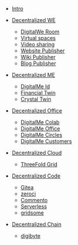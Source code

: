 - [Intro](intro.md)
- [Decentralized WE](decentralized_we.md)
  - [DigitalWe Room](digitalwe_room.md)
  - [Virtual spaces](hubs.md)
  - [Video sharing](peertube.md)
  - [Website Publisher](publisher_website)
  - [Wiki Publisher](publisher_wiki)
  - [Blog Publisher](publisher_blog)
- [Decentralized ME](decentralized_me.md)
  - [DigitalMe Id](digitalme_id.md)  
  - [Financial Twin](fintwin)
  - [Crystal Twin](crystaltwin)
- [Decentralized Office](decentralized_office.md)
  - [DigitalMe Colab](collab.md)
  - [DigitalMe Office](office)
  - [DigitalMe Circles](circles)
  - [DigitalMe Customers](orocrm)
- [Decentralized Cloud](decentralized_cloud.md)
  - [ThreeFold Grid](threefold.md)
- [Decentralized Code](decentralized_coders.md)
  - [Gitea](gitea.md)
  - [zeroci](zeroci.md)
  - [Commento](commento.md)
  - [Serverless](serverless.md)
  - [gridsome](gridsome.md)
- [Decentralized Chain](decentralized_chain.md)
  - [digibyte](digibyte.md)


  <!-- - [DigitalMe Files](digital_files.md) -->


<!--
Old structrure of the sidebar. 02/09/2020
Remove once new structure has been agreed and approved.

 - [Collaboration Tools](collaboration.md)
  - [Secure Office](cryptpad.md)
  - [Project Management](taiga.md)
  - [Video sharing](peertube.md)
  - [Video conferencing](freeflow_connect.md)
  - [Virtual spaces](hubs.md)
- [business](business.md)
  - [oro crm](orocrm)
  - [publisher_blog](publisher_blog)
  - [publisher_website](publisher_website)
  - [publisher_wiki](publisher_wiki)
- [developers](coders.md)
  - [Gitea](gitea.md)
  - [zeroci](zeroci.md)
- [blockchain](blockchain.md)
  - [digibyte](digibyte.md)
  - [wallet](wallet.md)  
- [wallet](wallet.md)
- [settings](settings.md)
-->




